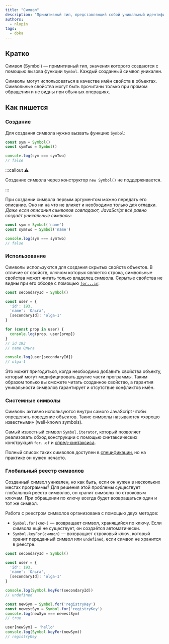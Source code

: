 ```yaml
---
title: "Символ"
description: "Примитивный тип, представляющий собой уникальный идентификатор. Используется как имя свойств в объектах."
authors:
  - nlopin
tags:
  - doka
---
```


## Кратко

Символ (Symbol) — примитивный тип, значения которого создаются с помощью вызова функции `Symbol`. Каждый созданный символ уникален.

Символы могут использоваться в качестве имён свойств в объектах. Символьные свойства могут быть прочитаны только при прямом обращении и не видны при обычных операциях.

## Как пишется

### Создание

Для создания символа нужно вызвать функцию `Symbol`:

```js
const sym = Symbol()
const symTwo = Symbol()

console.log(sym === symTwo)
// false
```

:::callout ⚠️

Создание символа через конструктор `new Symbol()` не поддерживается.

:::

При создании символа первым аргументом можно передать его описание. Оно ни на что не влияет и необходимо только для отладки. _Даже если описания символов совпадают, JavaScript всё равно создаёт уникальные символы_:

```js
const sym = Symbol('name')
const symTwo = Symbol('name')

console.log(sym === symTwo)
// false
```

### Использование

Символы используются для создания скрытых свойств объектов. В отличие от свойств, ключом которых является строка, символьные свойства может читать только владелец символа. Скрытые свойства не видны при его обходе с помощью [`for...in`](/js/for-in):

```js
const secondaryId = Symbol()

const user = {
  'id': 193,
  'name': 'Ольга',
  [secondaryId]: 'olga-1'
}

for (const prop in user) {
  console.log(prop, user[prop])
}
// id 193
// name Ольга

console.log(user[secondaryId])
// olga-1
```

Это может пригодиться, когда необходимо добавить свойства объекту, который могут модифицировать другие части программы. Таким образом только вы сможете читать созданное свойство, а гарантия уникальности символов гарантирует и отсутствие конфликтов имён.

### Системные символы

Символы активно используются внутри самого JavaScript чтобы определять поведение объектов. Такие символы называются «хорошо известными» (well-known symbols).

Самый известный символ `Symbol.iterator`, который позволяет реализовать обход конструкции с помощью синтаксических конструкций `for..of` и [спред-синтаксиса](/js/spread).

Полный список таких символов доступен в [спецификации](https://tc39.es/ecma262/#sec-well-known-symbols), но на практике он нужен нечасто.

### Глобальный реестр символов

Созданный символ уникален, но как быть, если он нужен в нескольких местах программы? Для решения этой проблемы существует глобальный реестр символов, он хранит символы по строковым ключам. При обращении по ключу всегда будет возвращаться один и тот же символ.

Работа с реестром символов организована с помощью двух методов:
- `Symbol.for(ключ)` — возвращает символ, хранящийся по ключу. Если символа ещё не существует, он создаётся автоматически.
- `Symbol.keyFor(символ)` — возвращает строковый ключ, который хранит переданный символ или `undefined`, если символ не хранится в реестре.

```js
const secondaryId = Symbol()

const user = {
  'id': 193,
  'name': 'Ольга',
  [secondaryId]: 'olga-1'
}

console.log(Symbol.keyFor(secondaryId))
// undefined

const newSym = Symbol.for('registryKey')
const newestSym = Symbol.for('registryKey')
console.log(newSym === newestSym)
// true

user[newSym] = 'hello'
console.log(Symbol.keyFor(newSym))
// registryKey
```
